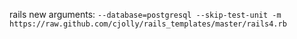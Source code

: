 rails new arguments:
`--database=postgresql --skip-test-unit -m https://raw.github.com/cjolly/rails_templates/master/rails4.rb`
